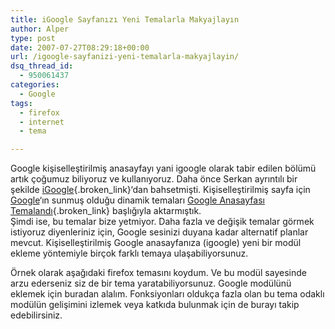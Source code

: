 ```yaml
---
title: iGoogle Sayfanızı Yeni Temalarla Makyajlayın
author: Alper
type: post
date: 2007-07-27T08:29:18+00:00
url: /igoogle-sayfanizi-yeni-temalarla-makyajlayin/
dsq_thread_id:
  - 950061437
categories:
  - Google
tags:
  - firefox
  - internet
  - tema

---
```

Google kişiselleştirilmiş anasayfayı yani igoogle olarak tabir edilen bölümü artık çoğumuz biliyoruz ve kullanıyoruz. Daha önce Serkan ayrıntılı bir şekilde [iGoogle][1]{.broken_link}&#8216;dan bahsetmişti. Kişiselleştirilmiş sayfa için [Google][2]&#8216;ın sunmuş olduğu dinamik temaları [Google Anasayfası Temalandı][3]{.broken_link} başlığıyla aktarmıştık.  
Şimdi ise, bu temalar bize yetmiyor. Daha fazla ve değişik temalar görmek istiyoruz diyenleriniz için, Google sesinizi duyana kadar alternatif planlar mevcut. Kişiselleştirilmiş Google anasayfanıza (igoogle) yeni bir modül ekleme yöntemiyle birçok farklı temaya ulaşabiliyorsunuz. 

Örnek olarak aşağıdaki firefox temasını koydum. Ve bu modül sayesinde arzu ederseniz siz de bir tema yaratabiliyorsunuz. Google modülünü eklemek için buradan alalım. Fonksiyonları oldukça fazla olan bu tema odaklı modülün gelişimini izlemek veya katkıda bulunmak için de burayı takip edebilirsiniz.

 [1]: https://www.murekkep.org/kisisel-google-igoogle-316
 [2]: http://www.google.com.tr
 [3]: https://www.murekkep.org/google-anasayfasi-temalandi-231
